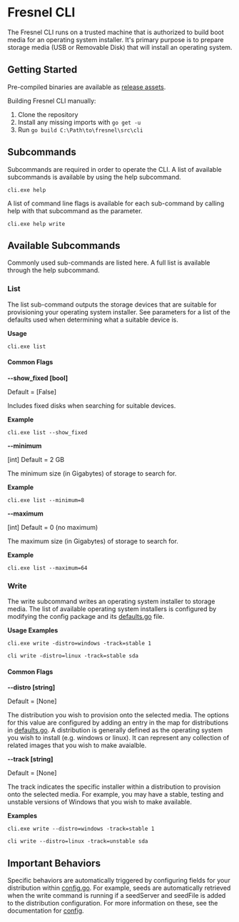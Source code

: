 # Fresnel CLI

<!--* freshness: { owner: '@alexherrero' reviewed: '2020-08-17' } *-->

The Fresnel CLI runs on a trusted machine that is authorized to build boot media
for an operating system installer. It's primary purpose is to prepare storage
media (USB or Removable Disk) that will install an operating system.

## Getting Started

Pre-compiled binaries are available as
[release assets](https://github.com/google/fresnel/releases).

Building Fresnel CLI manually:

1. Clone the repository
1. Install any missing imports with `go get -u`
1. Run `go build C:\Path\to\fresnel\src\cli`

## Subcommands

Subcommands are required in order to operate the CLI. A list of available
subcommands is available by using the help subcommand.

```
cli.exe help
```

A list of command line flags is available for each sub-command by calling help
with that subcommand as the parameter.

```
cli.exe help write
```

## Available Subcommands

Commonly used sub-commands are listed here. A full list is available through the
help subcommand.

### List

The list sub-command outputs the storage devices that are suitable for
provisioning your operating system installer. See parameters for a list of the
defaults used when determining what a suitable device is.

__**Usage**__

```
cli.exe list
```

#### Common Flags

**--show_fixed [bool]**

Default = [False]

Includes fixed disks when searching for suitable devices.

__**Example**__

```
cli.exe list --show_fixed
```

**--minimum**

[int] Default = 2 GB

The minimum size (in Gigabytes) of storage to search for.

__**Example**__

```
cli.exe list --minimum=8
```

**--maximum**

[int] Default = 0 (no maximum)

The maximum size (in Gigabytes) of storage to search for.

__**Example**__

```
cli.exe list --maximum=64
```

### Write

The write subcommand writes an operating system installer to storage media. The
list of available operating system installers is configured by modifying the
config package and its [defaults.go](config/defaults.go) file.

__**Usage Examples**__

```
cli.exe write -distro=windows -track=stable 1

cli write -distro=linux -track=stable sda
```

#### Common Flags

**--distro [string]**

Default = [None]

The distribution you wish to provision onto the selected media. The options for
this value are configured by adding an entry in the map for distributions in
[defaults.go](config/defaults.go). A distribution is generally defined as the
operating system you wish to install (e.g. windows or linux). It can represent
any collection of related images that you wish to make avaialble.

**--track [string]**

Default = [None]

The track indicates the specific installer within a distribution to provision
onto the selected media. For example, you may have a stable, testing and
unstable versions of Windows that you wish to make available.

__**Examples**__

```
cli.exe write --distro=windows -track=stable 1

cli write --distro=linux -track=unstable sda
```

## Important Behaviors

Specific behaviors are automatically triggered by configuring fields for your
distribution within [config.go](config/defaults.go). For example, seeds are
automatically retrieved when the write command is running if a seedServer and
seedFile is added to the distribution configuration. For more information on
these, see the documentation for [config](config/README.md).
